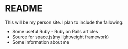 # README

This will be my person site. 
I plan to include the fallowing:
* Some useful Ruby - Ruby on Rails articles
* Source for space.js(my lightweight framework)
* Some information about me
